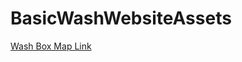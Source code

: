 # BasicWashWebsiteAssets

[Wash Box Map Link](https://berkmancarwash.github.io/BasicWashWebsiteAssets/)